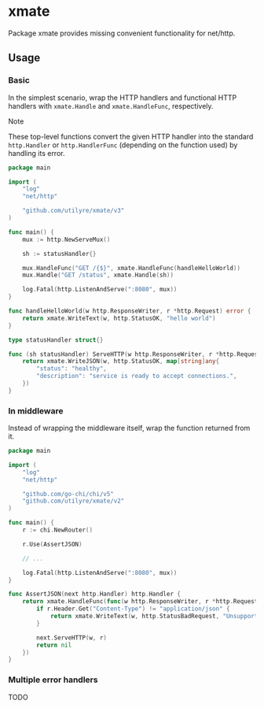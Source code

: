 # xmate

Package xmate provides missing convenient functionality for net/http.

## Usage

### Basic

In the simplest scenario, wrap the HTTP handlers and functional HTTP handlers
with `xmate.Handle` and `xmate.HandleFunc`, respectively.

> [!NOTE]
> These top-level functions convert the given HTTP handler into the standard
> `http.Handler` or `http.HandlerFunc` (depending on the function used) by
> handling its error.

```go
package main

import (
	"log"
	"net/http"

	"github.com/utilyre/xmate/v3"
)

func main() {
	mux := http.NewServeMux()

	sh := statusHandler{}

	mux.HandleFunc("GET /{$}", xmate.HandleFunc(handleHelloWorld))
	mux.Handle("GET /status", xmate.Handle(sh))

	log.Fatal(http.ListenAndServe(":8080", mux))
}

func handleHelloWorld(w http.ResponseWriter, r *http.Request) error {
	return xmate.WriteText(w, http.StatusOK, "hello world")
}

type statusHandler struct{}

func (sh statusHandler) ServeHTTP(w http.ResponseWriter, r *http.Request) error {
	return xmate.WriteJSON(w, http.StatusOK, map[string]any{
		"status": "healthy",
		"description": "service is ready to accept connections.",
	})
}
```

### In middleware

Instead of wrapping the middleware itself, wrap the function returned from it.

```go
package main

import (
	"log"
	"net/http"

	"github.com/go-chi/chi/v5"
	"github.com/utilyre/xmate/v2"
)

func main() {
	r := chi.NewRouter()

	r.Use(AssertJSON)

	// ...

	log.Fatal(http.ListenAndServe(":8080", mux))
}

func AssertJSON(next http.Handler) http.Handler {
	return xmate.HandleFunc(func(w http.ResponseWriter, r *http.Request) error {
		if r.Header.Get("Content-Type") != "application/json" {
			return xmate.WriteText(w, http.StatusBadRequest, "Unsupported content type")
		}

		next.ServeHTTP(w, r)
		return nil
	})
}
```

### Multiple error handlers

TODO
